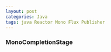```yaml
---
layout: post
categories: Java
tags: java Reactor Mono Flux Publisher
---
```




### MonoCompletionStage

